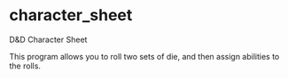 # character_sheet
D&amp;D Character Sheet 

This program allows you to roll two sets of die, and then assign abilities to the rolls.
